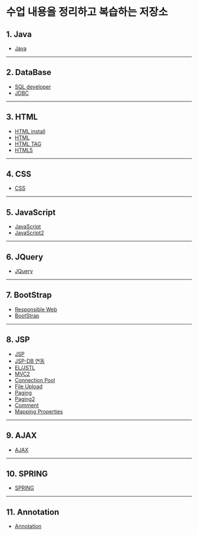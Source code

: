 
# 수업 내용을 정리하고 복습하는 저장소

## 1. Java
  - <a href="https://docs.google.com/document/d/1c9ZEmq23fB88MOJkvFK4qOM26naMORbPAtUS193HAgY/edit?usp=sharing">Java</a>
--------------------
## 2. DataBase
  - <a href="https://docs.google.com/document/d/1ttdnhQSGiP8oYt0saMN2S5nEIe6MOODr6DhZKSpAvLQ/edit?usp=sharing">SQL developer</a>
  - <a href="https://docs.google.com/document/d/1c2Mz3Ez54elPkd8t77Y3zA23lHqG-WoxXuxQF0vLeJM/edit?usp=sharing">JDBC</a>
--------------------
## 3. HTML
  - <a href="https://github.com/csooy38/github/blob/main/HTML%20install.md">HTML install</a>
  - <a href="https://github.com/csooy38/github/blob/main/HTML.md">HTML</a>
  - <a href="https://github.com/csooy38/github/blob/main/HTML%20TAG.md">HTML TAG</a>
  - <a href="https://github.com/csooy38/github/blob/main/HTML5.md">HTML5</a>
--------------------
## 4. CSS
  - <a href="https://github.com/csooy38/github/blob/main/CSS.md">CSS</a>
--------------------
## 5. JavaScript
  - <a href="https://github.com/csooy38/github/blob/main/Java%20Script.md">JavaScript</a>
  - <a href="https://github.com/csooy38/github/blob/main/Java%20Script2.md">JavaScript2</a>
--------------------
## 6. JQuery
  - <a href="https://github.com/csooy38/github/blob/main/JQuery.md">JQuery</a>
--------------------
## 7. BootStrap
  - <a href="https://github.com/csooy38/github/blob/main/Responsible%20Web.md">Responsible Web</a>
  - <a href="https://github.com/csooy38/github/blob/main/BootStrap.md">BootStrap</a>
--------------------
## 8. JSP
  - <a href="https://github.com/csooy38/github/blob/main/JSP.md">JSP</a>
  - <a href="https://github.com/csooy38/github/blob/main/JSP%EC%99%80%20DB%20%EC%97%B0%EB%8F%99.md">JSP-DB 연동</a>
  - <a href="https://github.com/csooy38/github/blob/main/EL_JSTL.md">EL/JSTL</a>
  - <a href="https://github.com/csooy38/github/blob/main/MVC2.md">MVC2</a>
  - <a href="https://github.com/csooy38/github/blob/main/ConnectionPool.md">Connection Pool</a>
  - <a href="https://github.com/csooy38/github/blob/main/File%20Upload.md">File Upload</a>
  - <a href="https://github.com/csooy38/github/blob/main/Paging.md">Paging</a>
  - <a href="https://github.com/csooy38/github/blob/main/Paging2.md">Paging2</a>
  - <a href="https://github.com/csooy38/github/blob/main/Comment.md">Comment</a>
  - <a href="https://github.com/csooy38/github/blob/main/mapping.properties.md">Mapping Properties</a>
--------------------
## 9. AJAX
  - <a href="https://github.com/csooy38/github/blob/main/AJAX.md">AJAX</a>
--------------------
## 10. SPRING
  - <a href="https://github.com/csooy38/github/blob/main/SPRING.md">SPRING</a>
--------------------
## 11. Annotation
  - <a href="https://github.com/csooy38/github/blob/main/Annotation.md">Annotation</a>
